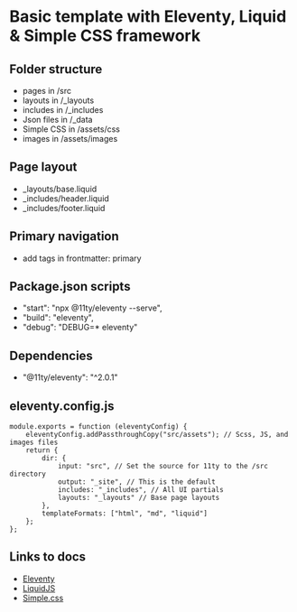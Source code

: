 # Basic template with Eleventy, Liquid & Simple CSS framework

## Folder structure
- pages in /src
- layouts in /_layouts
- includes in /_includes
- Json files in /_data
- Simple CSS in /assets/css
- images in /assets/images

## Page layout
- _layouts/base.liquid
- _includes/header.liquid
- _includes/footer.liquid

## Primary navigation
- add tags in frontmatter: primary

## Package.json scripts
- "start": "npx @11ty/eleventy --serve",
- "build": "eleventy",
- "debug": "DEBUG=* eleventy"

## Dependencies
- "@11ty/eleventy": "^2.0.1"

## eleventy.config.js
```
module.exports = function (eleventyConfig) {
    eleventyConfig.addPassthroughCopy("src/assets"); // Scss, JS, and images files
    return {
        dir: {
            input: "src", // Set the source for 11ty to the /src directory
            output: "_site", // This is the default
            includes: "_includes", // All UI partials
            layouts: "_layouts" // Base page layouts
        },
        templateFormats: ["html", "md", "liquid"]
    };
};
```

## Links to docs
- [Eleventy](https://www.11ty.dev/docs/)
- [LiquidJS](https://liquidjs.com/tutorials/intro-to-liquid.html)
- [Simple.css](https://simplecss.org/)
